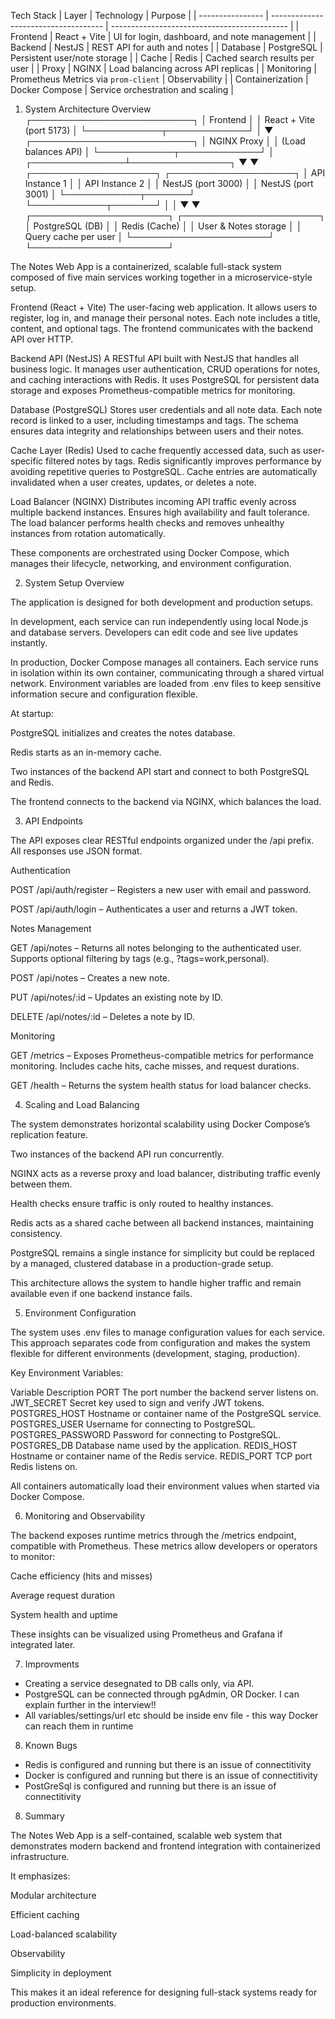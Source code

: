 


Tech Stack
| Layer            | Technology                           | Purpose                                      |
| ---------------- | ------------------------------------ | -------------------------------------------- |
| Frontend         | React + Vite                         | UI for login, dashboard, and note management |
| Backend          | NestJS                               | REST API for auth and notes                  |
| Database         | PostgreSQL                           | Persistent user/note storage                 |
| Cache            | Redis                                | Cached search results per user               |
| Proxy            | NGINX                                | Load balancing across API replicas           |
| Monitoring       | Prometheus Metrics via `prom-client` | Observability                                |
| Containerization | Docker Compose                       | Service orchestration and scaling            |


1. System Architecture Overview
                    ┌──────────────────────────┐
                    │        Frontend          │
                    │ React + Vite (port 5173) │
                    └────────────┬─────────────┘
                                 │
                                 ▼
                    ┌──────────────────────────┐
                    │       NGINX Proxy        │
                    │ (Load balances API)      │
                    └────────────┬─────────────┘
                                 │
                 ┌───────────────┴────────────────┐
                 ▼                                ▼
        ┌────────────────────┐          ┌────────────────────┐
        │   API Instance 1   │          │   API Instance 2   │
        │ NestJS (port 3000) │          │ NestJS (port 3001) │
        └────────────┬───────┘          └────────────┬───────┘
                     │                              │
                     ▼                              ▼
        ┌──────────────────────┐       ┌──────────────────────┐
        │   PostgreSQL (DB)    │       │   Redis (Cache)      │
        │ User & Notes storage │       │ Query cache per user │
        └──────────────────────┘       └──────────────────────┘

The Notes Web App is a containerized, scalable full-stack system composed of five main services working together in a microservice-style setup.

Frontend (React + Vite)
The user-facing web application.
It allows users to register, log in, and manage their personal notes.
Each note includes a title, content, and optional tags.
The frontend communicates with the backend API over HTTP.

Backend API (NestJS)
A RESTful API built with NestJS that handles all business logic.
It manages user authentication, CRUD operations for notes, and caching interactions with Redis.
It uses PostgreSQL for persistent data storage and exposes Prometheus-compatible metrics for monitoring.

Database (PostgreSQL)
Stores user credentials and all note data.
Each note record is linked to a user, including timestamps and tags.
The schema ensures data integrity and relationships between users and their notes.

Cache Layer (Redis)
Used to cache frequently accessed data, such as user-specific filtered notes by tags.
Redis significantly improves performance by avoiding repetitive queries to PostgreSQL.
Cache entries are automatically invalidated when a user creates, updates, or deletes a note.

Load Balancer (NGINX)
Distributes incoming API traffic evenly across multiple backend instances.
Ensures high availability and fault tolerance.
The load balancer performs health checks and removes unhealthy instances from rotation automatically.

These components are orchestrated using Docker Compose, which manages their lifecycle, networking, and environment configuration.

2. System Setup Overview

  The application is designed for both development and production setups.

  In development, each service can run independently using local Node.js and database servers.
  Developers can edit code and see live updates instantly.

  In production, Docker Compose manages all containers.
  Each service runs in isolation within its own container, communicating through a shared virtual network.
  Environment variables are loaded from .env files to keep sensitive information secure and configuration flexible.

  At startup:

  PostgreSQL initializes and creates the notes database.

  Redis starts as an in-memory cache.

  Two instances of the backend API start and connect to both PostgreSQL and Redis.

  The frontend connects to the backend via NGINX, which balances the load.

3. API Endpoints

The API exposes clear RESTful endpoints organized under the /api prefix.
All responses use JSON format.

Authentication

POST /api/auth/register – Registers a new user with email and password.

POST /api/auth/login – Authenticates a user and returns a JWT token.

Notes Management

GET /api/notes – Returns all notes belonging to the authenticated user.
Supports optional filtering by tags (e.g., ?tags=work,personal).

POST /api/notes – Creates a new note.

PUT /api/notes/:id – Updates an existing note by ID.

DELETE /api/notes/:id – Deletes a note by ID.

Monitoring

GET /metrics – Exposes Prometheus-compatible metrics for performance monitoring.
Includes cache hits, cache misses, and request durations.

GET /health – Returns the system health status for load balancer checks.

4. Scaling and Load Balancing

The system demonstrates horizontal scalability using Docker Compose’s replication feature.

Two instances of the backend API run concurrently.

NGINX acts as a reverse proxy and load balancer, distributing traffic evenly between them.

Health checks ensure traffic is only routed to healthy instances.

Redis acts as a shared cache between all backend instances, maintaining consistency.

PostgreSQL remains a single instance for simplicity but could be replaced by a managed, clustered database in a production-grade setup.

This architecture allows the system to handle higher traffic and remain available even if one backend instance fails.

5. Environment Configuration

The system uses .env files to manage configuration values for each service.
This approach separates code from configuration and makes the system flexible for different environments (development, staging, production).

Key Environment Variables:

Variable	Description
PORT	The port number the backend server listens on.
JWT_SECRET	Secret key used to sign and verify JWT tokens.
POSTGRES_HOST	Hostname or container name of the PostgreSQL service.
POSTGRES_USER	Username for connecting to PostgreSQL.
POSTGRES_PASSWORD	Password for connecting to PostgreSQL.
POSTGRES_DB	Database name used by the application.
REDIS_HOST	Hostname or container name of the Redis service.
REDIS_PORT	TCP port Redis listens on.

All containers automatically load their environment values when started via Docker Compose.

6. Monitoring and Observability

The backend exposes runtime metrics through the /metrics endpoint, compatible with Prometheus.
These metrics allow developers or operators to monitor:

Cache efficiency (hits and misses)

Average request duration

System health and uptime

These insights can be visualized using Prometheus and Grafana if integrated later.

7. Improvments
  - Creating a service desegnated to DB calls only, via API.
  - PostgreSQL can be connected through pgAdmin, OR Docker. I can explain further in the interview!!
  - All variables/settings/url etc should be inside env file - this way Docker can reach them in runtime

8. Known Bugs
 - Redis is configured and running but there is an issue of connectitivity
 - Docker is configured and running but there is an issue of connectitivity
 - PostGreSql is configured and running but there is an issue of connectitivity

8. Summary

The Notes Web App is a self-contained, scalable web system that demonstrates modern backend and frontend integration with containerized infrastructure.

It emphasizes:

Modular architecture

Efficient caching

Load-balanced scalability

Observability

Simplicity in deployment

This makes it an ideal reference for designing full-stack systems ready for production environments.